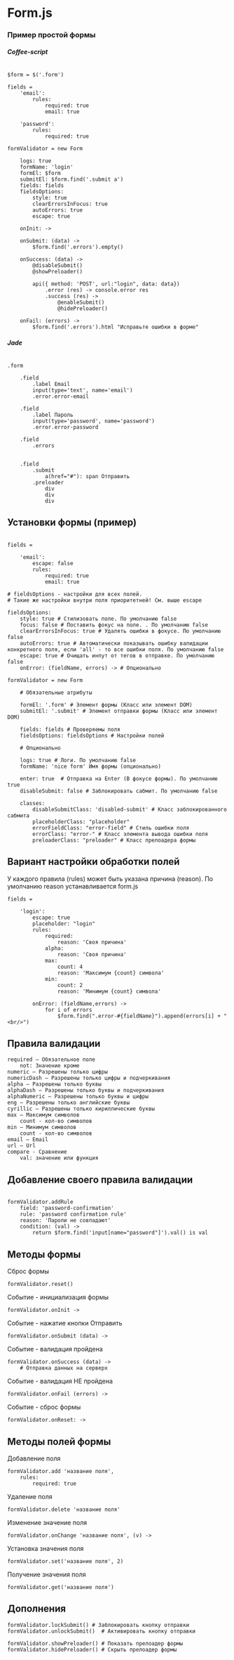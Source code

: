 # Form.js

### Пример простой формы

##### Coffee-script

``` 

$form = $('.form')

fields = 
	'email':
		rules:
			required: true
			email: true

	'password':
		rules:
			required: true

formValidator = new Form

	logs: true
	formName: 'login'
	formEl: $form
	submitEl: $form.find('.submit a')
	fields: fields
	fieldsOptions:
		style: true
		clearErrorsInFocus: true
		autoErrors: true
		escape: true
	
	onInit: ->
	
	onSubmit: (data) ->
		$form.find('.errors').empty()
		
	onSuccess: (data) ->
		@disableSubmit()
		@showPreloader()

		api({ method: 'POST', url:"login", data: data})
			.error (res) -> console.error res
			.success (res) ->
				@enableSubmit()
		  		@hidePreloader()
	
	onFail: (errors) ->
		$form.find('.errors').html "Исправьте ошибки в форме"

```

##### Jade

```

.form

	.field
		.label Email
		input(type='text', name='email')
		.error.error-email

	.field
		.label Пароль
		input(type='password', name='password')
		.error.error-password

	.field
		.errors


	.field
		.submit
			a(href="#"): span Отправить
		.preloader
			div
			div
			div

```

## Установки формы (пример)

```

fields = 

	'email':
		escape: false 
		rules:
			required: true
			email: true

# fieldsOptions - настройки для всех полей.
# Такие же настройки внутри поля приоритетней! См. выше escape

fieldsOptions:
	style: true # Cтилизовать поле. По умолчанию false
	focus: false # Поставить фокус на поле. . По умолчанию false
	clearErrorsInFocus: true # Удалять ошибки в фокусе. По умолчанию false
	autoErrors: true # Автоматически показывать ошибку валидации конкретного поля, если 'all' - то все ошибки поля. По умолчанию false
	escape: true # Очищать инпут от тегов в отправке. По умолчанию false
	onError: (fieldName, errors) -> # Опционально

formValidator = new Form
	
	# Обязательные атрибуты

	formEl: '.form' # Элемент формы (Класс или элемент DOM)
	submitEl: '.submit' # Элемент отправки формы (Класс или элемент DOM)
	
	fields: fields # Проверяемы поля
	fieldsOptions: fieldsOptions # Настройки полей

 	# Опционально

 	logs: true # Логи. По умолчанию false
	formName: 'nice form' Имя формы (опционально)

	enter: true  # Отправка на Enter (В фокусе формы). По умолчанию true
	disableSubmit: false # Заблокировать сабмит. По умолчанию false

	classes:
		disableSubmitClass: 'disabled-submit' # Класс заблокированного сабмита
		placeholderClass: "placeholder"
		errorFieldClass: "error-field" # Стиль ошибки поля
		errorClass: "error-" # Класс элемента вывода ошибки поля
		preloaderClass: "preloader" # Класс прелоадера формы

```
## Вариант настройки обработки полей

У каждого правила (rules) может быть указана причина (reason).
По умолчанию reason устанавливается form.js

```
fields = 

	'login':
		escape: true
		placeholder: "login"
		rules:
			required:
				reason: 'Своя причина'
			alpha:
				reason: 'Своя причина'
			max:
				count: 4
				reason: 'Максимум {count} символа'
			min:
				count: 2
				reason: 'Минимум {count} символа'

		onError: (fieldName,errors) ->
			for i of errors
				$form.find(".error-#{fieldName}").append(errors[i] + "<br/>")

```
				
## Правила валидации

```
required — Обязательное поле
	not: Значение кроме
numeric — Разрешены только цифры
numericDash — Разрешены только цифры и подчеркивания
alpha — Разрешены только буквы
alphaDash — Разрешены только буквы и подчеркивания
alphaNumeric — Разрешены только буквы и цифры
eng — Разрешены только английские буквы
cyrillic — Разрешены только кириллические буквы
max — Максимум символов
	count - кол-во символов
min — Минимум символов
	count - кол-во символов
email — Email
url — Url
compare - Сравнение
	val: значение или функция
```
	
	
## Добавление своего правила валидации

```

formValidator.addRule 
	field: 'password-confirmation'
	rule: 'password confirmation rule'
	reason: 'Пароли не совпадают'
	condition: (val) ->
		return $form.find('input[name="password"]').val() is val

```
	
## Методы формы

Сброс формы
```
formValidator.reset()
```

Событие - инициализация формы
```
formValidator.onInit ->
```

Событие - нажатие кнопки Отправить
```
formValidator.onSubmit (data) ->
```

Событие - валидация пройдена 
```
formValidator.onSuccess (data) ->
 	# Отправка данных на серверх 
```

Событие - валидация НЕ пройдена 
```
formValidator.onFail (errors) ->
```

Событие - сброс формы
```
formValidator.onReset: ->
```

## Методы полей формы

Добавление поля
```
formValidator.add 'название поля',
	rules:
		required: true

```

Удаление поля
```
formValidator.delete 'название поля'

```

Изменение значение поля
```
formValidator.onChange 'название поля', (v) ->
```

Установка значения поля
```
formValidator.set('название поля', 2)
```

Получение значения поля
```
formValidator.get('название поля')
```


## Дополнения

```
formValidator.lockSubmit() # Заблокировать кнопку отправки
formValidator.unlockSubmit()  # Активировать кнопку отправки

formValidator.showPreloader() # Показать прелоадер формы
formValidator.hidePreloader() # Скрыть прелоадер формы
```
